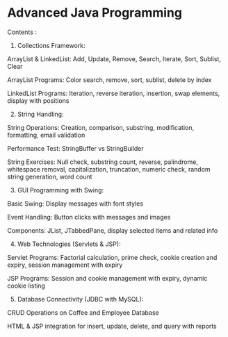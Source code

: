 # Advanced Java Programming 

Contents : 

1. Collections Framework:
   
ArrayList & LinkedList: Add, Update, Remove, Search, Iterate, Sort, Sublist, Clear

ArrayList Programs: Color search, remove, sort, sublist, delete by index

LinkedList Programs: Iteration, reverse iteration, insertion, swap elements, display with positions

2. String Handling:
   
String Operations: Creation, comparison, substring, modification, formatting, email validation

Performance Test: StringBuffer vs StringBuilder 

String Exercises: Null check, substring count, reverse, palindrome, whitespace removal, capitalization, truncation, numeric check, random string generation, word count

3. GUI Programming with Swing:
   
Basic Swing: Display messages with font styles

Event Handling: Button clicks with messages and images

Components: JList, JTabbedPane, display selected items and related info

4. Web Technologies (Servlets & JSP):
   
Servlet Programs: Factorial calculation, prime check, cookie creation and expiry, session management with expiry

JSP Programs: Session and cookie management with expiry, dynamic cookie listing

5. Database Connectivity (JDBC with MySQL):
   
CRUD Operations on Coffee and Employee Database

HTML & JSP integration for insert, update, delete, and query with reports
